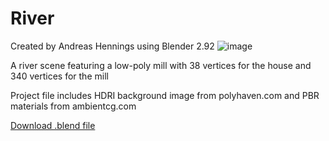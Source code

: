 # River
Created by Andreas Hennings using Blender 2.92
![image](/Mühle.png)

A river scene featuring a low-poly mill with 38 vertices for the house and 340 vertices for the mill

Project file includes HDRI background image from polyhaven.com and PBR materials from ambientcg.com

[Download .blend file](https://drive.google.com/file/d/1IGThFnAs92TQ9EKPcMV71abmTxjqGK7s/view?usp=sharing)
